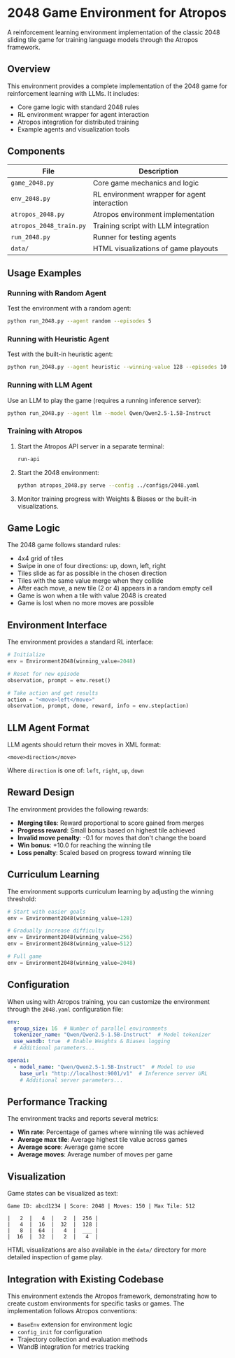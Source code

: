 # 2048 Game Environment for Atropos

A reinforcement learning environment implementation of the classic 2048 sliding tile game for training language models through the Atropos framework.

## Overview

This environment provides a complete implementation of the 2048 game for reinforcement learning with LLMs. It includes:

- Core game logic with standard 2048 rules
- RL environment wrapper for agent interaction
- Atropos integration for distributed training
- Example agents and visualization tools

## Components

| File | Description |
|------|-------------|
| `game_2048.py` | Core game mechanics and logic |
| `env_2048.py` | RL environment wrapper for agent interaction |
| `atropos_2048.py` | Atropos environment implementation |
| `atropos_2048_train.py` | Training script with LLM integration |
| `run_2048.py` | Runner for testing agents |
| `data/` | HTML visualizations of game playouts |

## Usage Examples

### Running with Random Agent

Test the environment with a random agent:

```bash
python run_2048.py --agent random --episodes 5
```

### Running with Heuristic Agent

Test with the built-in heuristic agent:

```bash
python run_2048.py --agent heuristic --winning-value 128 --episodes 10
```

### Running with LLM Agent

Use an LLM to play the game (requires a running inference server):

```bash
python run_2048.py --agent llm --model Qwen/Qwen2.5-1.5B-Instruct
```

### Training with Atropos

1. Start the Atropos API server in a separate terminal:
   ```bash
   run-api
   ```

2. Start the 2048 environment:
   ```bash
   python atropos_2048.py serve --config ../configs/2048.yaml
   ```

3. Monitor training progress with Weights & Biases or the built-in visualizations.

## Game Logic

The 2048 game follows standard rules:

- 4x4 grid of tiles
- Swipe in one of four directions: up, down, left, right
- Tiles slide as far as possible in the chosen direction
- Tiles with the same value merge when they collide
- After each move, a new tile (2 or 4) appears in a random empty cell
- Game is won when a tile with value 2048 is created
- Game is lost when no more moves are possible

## Environment Interface

The environment provides a standard RL interface:

```python
# Initialize
env = Environment2048(winning_value=2048)

# Reset for new episode
observation, prompt = env.reset()

# Take action and get results
action = "<move>left</move>"
observation, prompt, done, reward, info = env.step(action)
```

## LLM Agent Format

LLM agents should return their moves in XML format:

```
<move>direction</move>
```

Where `direction` is one of: `left`, `right`, `up`, `down`

## Reward Design

The environment provides the following rewards:

- **Merging tiles**: Reward proportional to score gained from merges
- **Progress reward**: Small bonus based on highest tile achieved
- **Invalid move penalty**: -0.1 for moves that don't change the board
- **Win bonus**: +10.0 for reaching the winning tile
- **Loss penalty**: Scaled based on progress toward winning tile

## Curriculum Learning

The environment supports curriculum learning by adjusting the winning threshold:

```python
# Start with easier goals
env = Environment2048(winning_value=128)

# Gradually increase difficulty
env = Environment2048(winning_value=256)
env = Environment2048(winning_value=512)

# Full game
env = Environment2048(winning_value=2048)
```

## Configuration

When using with Atropos training, you can customize the environment through the `2048.yaml` configuration file:

```yaml
env:
  group_size: 16  # Number of parallel environments
  tokenizer_name: "Qwen/Qwen2.5-1.5B-Instruct"  # Model tokenizer
  use_wandb: true  # Enable Weights & Biases logging
  # Additional parameters...

openai:
  - model_name: "Qwen/Qwen2.5-1.5B-Instruct"  # Model to use
    base_url: "http://localhost:9001/v1"  # Inference server URL
    # Additional server parameters...
```

## Performance Tracking

The environment tracks and reports several metrics:

- **Win rate**: Percentage of games where winning tile was achieved
- **Average max tile**: Average highest tile value across games
- **Average score**: Average game score
- **Average moves**: Average number of moves per game

## Visualization

Game states can be visualized as text:

```
Game ID: abcd1234 | Score: 2048 | Moves: 150 | Max Tile: 512

|   2  |   4  |   2  |  256 |
|   4  |  16  |  32  |  128 |
|   8  |  64  |   4  |  ___ |
|  16  |  32  |   2  |   4  |
```

HTML visualizations are also available in the `data/` directory for more detailed inspection of game play.

## Integration with Existing Codebase

This environment extends the Atropos framework, demonstrating how to create custom environments for specific tasks or games. The implementation follows Atropos conventions:

- `BaseEnv` extension for environment logic
- `config_init` for configuration
- Trajectory collection and evaluation methods
- WandB integration for metrics tracking 